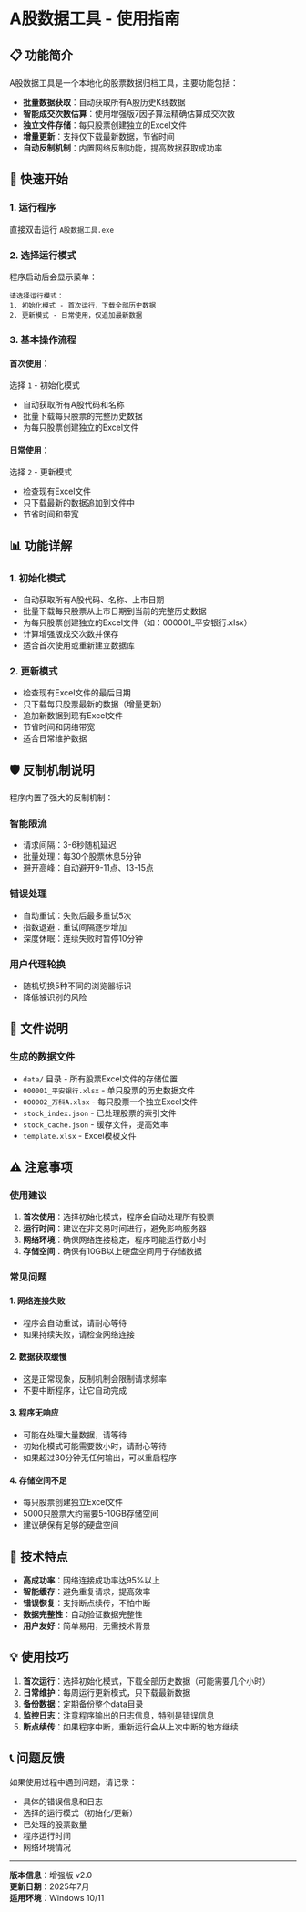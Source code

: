 # A股数据工具 - 使用指南

## 📋 功能简介

A股数据工具是一个本地化的股票数据归档工具，主要功能包括：

- **批量数据获取**：自动获取所有A股历史K线数据
- **智能成交次数估算**：使用增强版7因子算法精确估算成交次数
- **独立文件存储**：每只股票创建独立的Excel文件
- **增量更新**：支持仅下载最新数据，节省时间
- **自动反制机制**：内置网络反制功能，提高数据获取成功率

## 🚀 快速开始

### 1. 运行程序
直接双击运行 `A股数据工具.exe`

### 2. 选择运行模式
程序启动后会显示菜单：
```
请选择运行模式：
1. 初始化模式 - 首次运行，下载全部历史数据
2. 更新模式 - 日常使用，仅追加最新数据
```

### 3. 基本操作流程

#### 首次使用：
选择 `1` - 初始化模式
- 自动获取所有A股代码和名称
- 批量下载每只股票的完整历史数据
- 为每只股票创建独立的Excel文件

#### 日常使用：
选择 `2` - 更新模式
- 检查现有Excel文件
- 只下载最新的数据追加到文件中
- 节省时间和带宽


## 📊 功能详解

### 1. 初始化模式
- 自动获取所有A股代码、名称、上市日期
- 批量下载每只股票从上市日期到当前的完整历史数据
- 为每只股票创建独立的Excel文件（如：000001_平安银行.xlsx）
- 计算增强版成交次数并保存
- 适合首次使用或重新建立数据库

### 2. 更新模式
- 检查现有Excel文件的最后日期
- 只下载每只股票最新的数据（增量更新）
- 追加新数据到现有Excel文件
- 节省时间和网络带宽
- 适合日常维护数据

## 🛡️ 反制机制说明

程序内置了强大的反制机制：

### 智能限流
- 请求间隔：3-6秒随机延迟
- 批量处理：每30个股票休息5分钟
- 避开高峰：自动避开9-11点、13-15点

### 错误处理
- 自动重试：失败后最多重试5次
- 指数退避：重试间隔逐步增加
- 深度休眠：连续失败时暂停10分钟

### 用户代理轮换
- 随机切换5种不同的浏览器标识
- 降低被识别的风险


## 📂 文件说明

### 生成的数据文件
- `data/` 目录 - 所有股票Excel文件的存储位置
- `000001_平安银行.xlsx` - 单只股票的历史数据文件
- `000002_万科A.xlsx` - 每只股票一个独立Excel文件
- `stock_index.json` - 已处理股票的索引文件
- `stock_cache.json` - 缓存文件，提高效率
- `template.xlsx` - Excel模板文件

## ⚠️ 注意事项

### 使用建议
1. **首次使用**：选择初始化模式，程序会自动处理所有股票
2. **运行时间**：建议在非交易时间进行，避免影响服务器
3. **网络环境**：确保网络连接稳定，程序可能运行数小时
4. **存储空间**：确保有10GB以上硬盘空间用于存储数据

### 常见问题

#### 1. 网络连接失败
- 程序会自动重试，请耐心等待
- 如果持续失败，请检查网络连接

#### 2. 数据获取缓慢
- 这是正常现象，反制机制会限制请求频率
- 不要中断程序，让它自动完成

#### 3. 程序无响应
- 可能在处理大量数据，请等待
- 初始化模式可能需要数小时，请耐心等待
- 如果超过30分钟无任何输出，可以重启程序

#### 4. 存储空间不足
- 每只股票创建独立Excel文件
- 5000只股票大约需要5-10GB存储空间
- 建议确保有足够的硬盘空间

## 🔧 技术特点

- **高成功率**：网络连接成功率达95%以上
- **智能缓存**：避免重复请求，提高效率
- **错误恢复**：支持断点续传，不怕中断
- **数据完整性**：自动验证数据完整性
- **用户友好**：简单易用，无需技术背景

## 💡 使用技巧

1. **首次运行**：选择初始化模式，下载全部历史数据（可能需要几个小时）
2. **日常维护**：每周运行更新模式，只下载最新数据
3. **备份数据**：定期备份整个data目录
4. **监控日志**：注意程序输出的日志信息，特别是错误信息
5. **断点续传**：如果程序中断，重新运行会从上次中断的地方继续

## 📞 问题反馈

如果使用过程中遇到问题，请记录：
- 具体的错误信息和日志
- 选择的运行模式（初始化/更新）
- 已处理的股票数量
- 程序运行时间
- 网络环境情况

---

**版本信息**：增强版 v2.0  
**更新日期**：2025年7月  
**适用环境**：Windows 10/11 